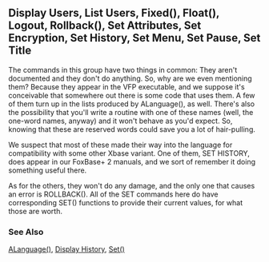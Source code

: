 ## Display Users, List Users, Fixed(), Float(), Logout, Rollback(), Set Attributes, Set Encryption, Set History, Set Menu, Set Pause, Set Title

The commands in this group have two things in common: They aren't documented and they don't do anything. So, why are we even mentioning them? Because they appear in the VFP executable, and we suppose it's conceivable that somewhere out there is some code that uses them. A few of them turn up in the lists produced by ALanguage(), as well. There's also the possibility that you'll write a routine with one of these names (well, the one-word names, anyway) and it won't behave as you'd expect. So, knowing that these are reserved words could save you a lot of hair-pulling.

We suspect that most of these made their way into the language for compatibility with some other Xbase variant. One of them, SET HISTORY, does appear in our FoxBase+ 2 manuals, and we sort of remember it doing something useful there.

As for the others, they won't do any damage, and the only one that causes an error is ROLLBACK(). All of the SET commands here do have corresponding SET() functions to provide their current values, for what those are worth.

### See Also

[ALanguage()](s4g857.md), [Display History](s4g689.md), [Set()](s4g126.md)